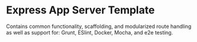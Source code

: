 # Express App Server Template

Contains common functionality, scaffolding, and modularized route handling as well as support for: Grunt, ESlint, Docker, Mocha, and e2e testing.
